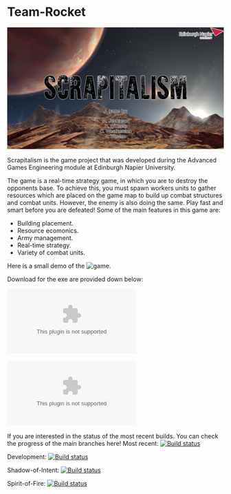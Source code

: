 # Team-Rocket

<img src="AGEproject/res/textures/UI/SplashScreenUniLogo.png"/>

Scrapitalism is the game project that was developed during the Advanced Games Engineering module at Edinburgh Napier University. 

The game is a real-time strategy game, in which you are to destroy the opponents base. To achieve this, you must spawn workers units to gather resources which are placed on the game map to build up combat structures and combat units. However, the enemy is also doing the same. Play fast and smart before you are defeated! 
Some of the main features in this game are:

* Building placement.
* Resource ecomonics. 
* Army management. 
* Real-time strategy. 
* Variety of combat units. 

Here is a small demo of the ![game](https://www.youtube.com/watch?v=DpTRG49Xh54).

Download for the exe are provided down below:

![64 bit](https://github.com/conzo096/Team-Rocket/releases/download/V3/Scrapitalism64.exe)

![32 bit](https://github.com/conzo096/Team-Rocket/releases/download/V3/Scrapitalism32.exe)

If you are interested in the status of the most recent builds. You can check the progress of the main branches here!
Most recent: [![Build status](https://ci.appveyor.com/api/projects/status/4qq6xm4gckyo6am3?svg=true)](https://ci.appveyor.com/project/conzo096/team-rocket)

Development: [![Build status](https://ci.appveyor.com/api/projects/status/4qq6xm4gckyo6am3/branch/Development?svg=true)](https://ci.appveyor.com/project/conzo096/team-rocket/branch/Development)

Shadow-of-Intent: [![Build status](https://ci.appveyor.com/api/projects/status/4qq6xm4gckyo6am3/branch/Development?svg=true)](https://ci.appveyor.com/project/conzo096/team-rocket/branch/Shadow-of-Intent)

Spirit-of-Fire: [![Build status](https://ci.appveyor.com/api/projects/status/4qq6xm4gckyo6am3/branch/Development?svg=true)](https://ci.appveyor.com/project/conzo096/team-rocket/branch/Spirit-of-Fire)



